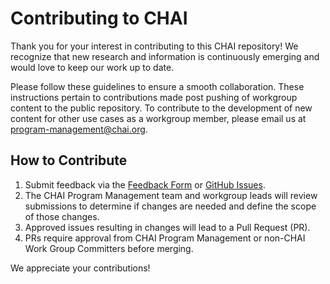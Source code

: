 # Contributing to CHAI

Thank you for your interest in contributing to this CHAI repository! We recognize that new research and information is continuously emerging and would love to keep our work up to date. 

Please follow these guidelines to ensure a smooth collaboration. These instructions pertain to contributions made post pushing of workgroup content to the public repository. To contribute to the development of new content for other use cases as a workgroup member, please email us at program-management@chai.org.


## How to Contribute

1. Submit feedback via the [Feedback Form](https://forms.office.com/r/6LDSZcv9cu) or [GitHub Issues](https://github.com/coalition-for-health-ai/responsible-ai-content/issues/new?template=FeedbackForm.yml).
2. The CHAI Program Management team and workgroup leads will review submissions to determine if changes are needed and define the scope of those changes.
3. Approved issues resulting in changes will lead to a Pull Request (PR).
4. PRs require approval from CHAI Program Management or non-CHAI Work Group Committers before merging.

We appreciate your contributions!
